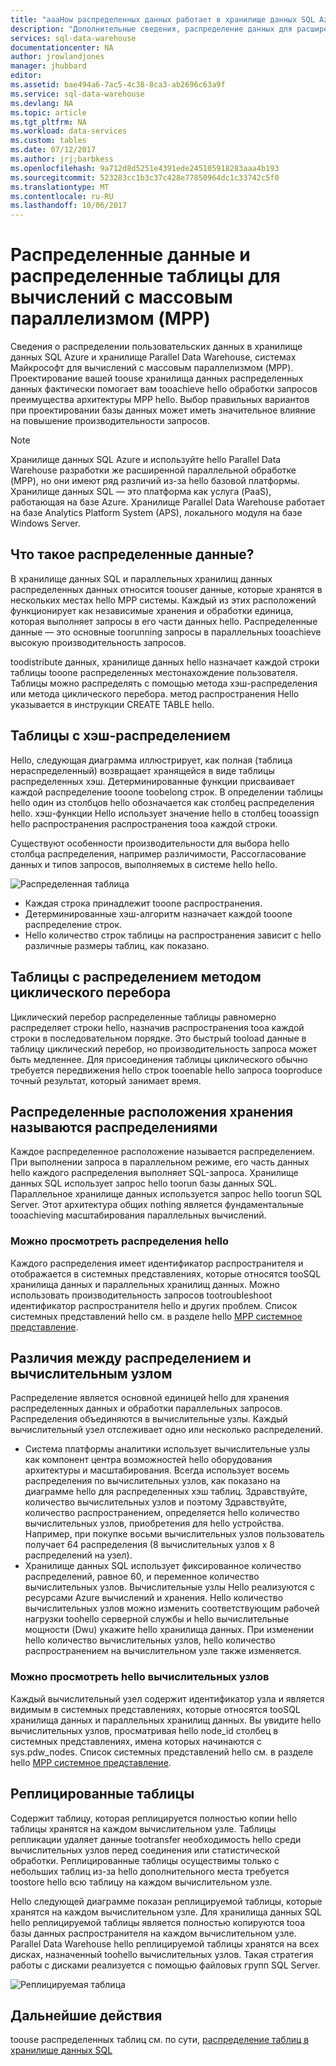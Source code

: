 ```yaml
---
title: "aaaHow распределенных данных работает в хранилище данных SQL Azure | Документы Microsoft"
description: "Дополнительные сведения, распределение данных для расширенной параллельной обработке (MPP) и hello варианты распределения таблиц в хранилище данных SQL Azure и параллельных хранилищ данных."
services: sql-data-warehouse
documentationcenter: NA
author: jrowlandjones
manager: jhubbard
editor: 
ms.assetid: bae494a6-7ac5-4c38-8ca3-ab2696c63a9f
ms.service: sql-data-warehouse
ms.devlang: NA
ms.topic: article
ms.tgt_pltfrm: NA
ms.workload: data-services
ms.custom: tables
ms.date: 07/12/2017
ms.author: jrj;barbkess
ms.openlocfilehash: 9a712d8d5251e4391ede245105918283aaa4b193
ms.sourcegitcommit: 523283cc1b3c37c428e77850964dc1c33742c5f0
ms.translationtype: MT
ms.contentlocale: ru-RU
ms.lasthandoff: 10/06/2017
---
```

# <a name="distributed-data-and-distributed-tables-for-massively-parallel-processing-mpp"></a>Распределенные данные и распределенные таблицы для вычислений с массовым параллелизмом (MPP)
Сведения о распределении пользовательских данных в хранилище данных SQL Azure и хранилище Parallel Data Warehouse, системах Майкрософт для вычислений с массовым параллелизмом (MPP). Проектирование вашей toouse хранилища данных распределенных данных фактически помогает вам tooachieve hello обработки запросов преимущества архитектуры MPP hello. Выбор правильных вариантов при проектировании базы данных может иметь значительное влияние на повышение производительности запросов.  

> [!NOTE]
> Хранилище данных SQL Azure и используйте hello Parallel Data Warehouse разработки же расширенной параллельной обработке (MPP), но они имеют ряд различий из-за hello базовой платформы. Хранилище данных SQL — это платформа как услуга (PaaS), работающая на базе Azure. Хранилище Parallel Data Warehouse работает на базе Analytics Platform System (APS), локального модуля на базе Windows Server.
> 
> 

## <a name="what-is-distributed-data"></a>Что такое распределенные данные?
В хранилище данных SQL и параллельных хранилищ данных распределенных данных относится toouser данные, которые хранятся в нескольких местах hello MPP системы. Каждый из этих расположений функционирует как независимые хранения и обработки единица, которая выполняет запросы в его части данных hello. Распределенные данные — это основные toorunning запросы в параллельных tooachieve высокую производительность запросов.

toodistribute данных, хранилище данных hello назначает каждой строки таблицы tooone распределенных местонахождение пользователя.  Таблицы можно распределять с помощью метода хэш-распределения или метода циклического перебора. метод распространения Hello указывается в инструкции CREATE TABLE hello. 

## <a name="hash-distributed-tables"></a>Таблицы с хэш-распределением
Hello, следующая диаграмма иллюстрирует, как полная (таблица нераспределенный) возвращает хранящейся в виде таблицы распределенных хэш. Детерминированные функции присваивает каждой распределение tooone toobelong строк. В определении таблицы hello один из столбцов hello обозначается как столбец распределения hello. хэш-функции Hello использует значение hello в столбец tooassign hello распространения распространения tooa каждой строки.

Существуют особенности производительности для выбора hello столбца распределения, например различимости, Рассогласование данных и типов запросов, выполняемых в системе hello hello.

![Распределенная таблица](media/sql-data-warehouse-distributed-data/hash-distributed-table.png "Распределенная таблица")  

* Каждая строка принадлежит tooone распространения.  
* Детерминированные хэш-алгоритм назначает каждой tooone распределение строк.  
* Hello количество строк таблицы на распространения зависит с hello различные размеры таблиц, как показано.

## <a name="round-robin-distributed-tables"></a>Таблицы с распределением методом циклического перебора
Циклический перебор распределенные таблицы равномерно распределяет строки hello, назначив распространения tooa каждой строки в последовательном порядке. Это быстрый tooload данные в таблицу циклический перебор, но производительность запроса может быть медленнее.  Для присоединения таблицы циклического обычно требуется передвижения hello строк tooenable hello запроса tooproduce точный результат, который занимает время.

## <a name="distributed-storage-locations-are-called-distributions"></a>Распределенные расположения хранения называются распределениями
Каждое распределенное расположение называется распределением. При выполнении запроса в параллельном режиме, его часть данных hello каждого распределения выполняет SQL-запроса. Хранилище данных SQL использует запрос hello toorun базы данных SQL. Параллельное хранилище данных используется запрос hello toorun SQL Server. Этот архитектура общих nothing является фундаментальные tooachieving масштабирования параллельных вычислений.

### <a name="can-i-view-hello-distributions"></a>Можно просмотреть распределения hello
Каждого распределения имеет идентификатор распространителя и отображается в системных представлениях, которые относятся tooSQL хранилища данных и параллельных хранилищ данных. Можно использовать производительность запросов tootroubleshoot идентификатор распространителя hello и других проблем. Список системных представлений hello см. в разделе hello [MPP системное представление](sql-data-warehouse-reference-tsql-statements.md).

## <a name="difference-between-a-distribution-and-a-compute-node"></a>Различия между распределением и вычислительным узлом
Распределение является основной единицей hello для хранения распределенных данных и обработки параллельных запросов. Распределения объединяются в вычислительные узлы. Каждый вычислительный узел отслеживает одно или несколько распределений.  

* Система платформы аналитики использует вычислительные узлы как компонент центра возможностей hello оборудования архитектуры и масштабирования. Всегда использует восемь распределения по вычислительных узлов, как показано на диаграмме hello для распределенных хэш таблиц. Здравствуйте, количество вычислительных узлов и поэтому Здравствуйте, количество распространением, определяется hello количество вычислительных узлов, приобретения для hello устройства. Например, при покупке восьми вычислительных узлов пользователь получает 64 распределения (8 вычислительных узлов x 8 распределений на узел). 
* Хранилище данных SQL использует фиксированное количество распределений, равное 60, и переменное количество вычислительных узлов. Вычислительные узлы Hello реализуются с ресурсами Azure вычислений и хранения. Hello количество вычислительных узлов можно изменить соответствующим рабочей нагрузки toohello серверной службы и hello вычислительные мощности (Dwu) укажите hello хранилища данных. При изменении hello количество вычислительных узлов, hello количество распространением на вычислительном узле также изменяется. 

### <a name="can-i-view-hello-compute-nodes"></a>Можно просмотреть hello вычислительных узлов
Каждый вычислительный узел содержит идентификатор узла и является видимым в системных представлениях, которые относятся tooSQL хранилища данных и параллельных хранилищ данных.  Вы увидите hello вычислительных узлов, просматривая hello node_id столбец в системных представлениях, имена которых начинаются с sys.pdw_nodes. Список системных представлений hello см. в разделе hello [MPP системное представление](sql-data-warehouse-reference-tsql-statements.md).

## <a name="Replicated"></a>Реплицированные таблицы
Содержит таблицу, которая реплицируется полностью копии hello таблицы хранятся на каждом вычислительном узле. Таблицы репликации удаляет данные tootransfer необходимость hello среди вычислительных узлов перед соединения или статистической обработки. Реплицированные таблицы осуществимы только с небольших таблиц из-за hello дополнительного места требуется toostore hello всю таблицу на каждом вычислительном узле.  

Hello следующей диаграмме показан реплицируемой таблицы, которые хранятся на каждом вычислительном узле. Для хранилища данных SQL hello реплицируемой таблицы является полностью копируются tooa базы данных распространителя на каждом вычислительном узле. Parallel Data Warehouse hello реплицируемой таблицы хранятся на всех дисках, назначенный toohello вычислительных узлов.  Такая стратегия работы с дисками реализуется с помощью файловых групп SQL Server.  

![Реплицируемая таблица](media/sql-data-warehouse-distributed-data/replicated-table.png "Реплицируемая таблица") 

## <a name="next-steps"></a>Дальнейшие действия
toouse распределенных таблиц см. по сути, [распределение таблиц в хранилище данных SQL](sql-data-warehouse-tables-distribute.md)  

